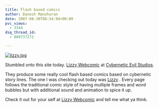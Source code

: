 ```yaml
---
title: Flash based comics
author: Danesh Manoharan
date: 2007-08-30T06:54:04+00:00
pvc_views:
  - 3344
dsq_thread_id:
  - 889737272

---
```

[![lizzy.jpg][1]][2]

Stumbled onto this site today. [Lizzy Webcomic][3] at [Cybernetic Evil Studios][4].

They produce some really cool flash based comics based on cybernetic story lines. The one I was checking out today was [Lizzy][3] . Every page follows the traditional comic style of having multiple frames and word bubbles but with additional sound and animation to spice it up.

Check it out for your self at [Lizzy Webcomic][3] and tell me what ya think.

 [1]: /wp-content/uploads/2007/08/lizzy.jpg
 [2]: /wp-content/uploads/2007/08/lizzy.jpg "lizzy.jpg"
 [3]: http://comics.cyberneticevilstudios.com/
 [4]: http://www.cyberneticevilstudios.com/